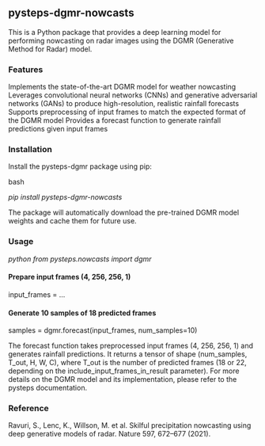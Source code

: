 ## **pysteps-dgmr-nowcasts**

This is a Python package that provides a deep learning model for performing nowcasting on radar images using the DGMR (Generative Method for Radar) model.

### Features

Implements the state-of-the-art DGMR model for weather nowcasting
Leverages convolutional neural networks (CNNs) and generative adversarial networks (GANs) to produce high-resolution, realistic rainfall forecasts
Supports preprocessing of input frames to match the expected format of the DGMR model
Provides a forecast function to generate rainfall predictions given input frames

### Installation

Install the pysteps-dgmr package using pip:

bash

_pip install pysteps-dgmr-nowcasts_

The package will automatically download the pre-trained DGMR model weights and cache them for future use.

### Usage

_python_
_from pysteps.nowcasts import dgmr_

#### Prepare input frames (4, 256, 256, 1)
input_frames = ...

#### Generate 10 samples of 18 predicted frames
samples = dgmr.forecast(input_frames, num_samples=10)

The forecast function takes preprocessed input frames (4, 256, 256, 1) and generates rainfall predictions. It returns a tensor of shape (num_samples, T_out, H, W, C), where T_out is the number of predicted frames (18 or 22, depending on the include_input_frames_in_result parameter).
For more details on the DGMR model and its implementation, please refer to the pysteps documentation.

### Reference

Ravuri, S., Lenc, K., Willson, M. et al. Skilful precipitation nowcasting using deep generative models of radar. Nature 597, 672–677 (2021).
